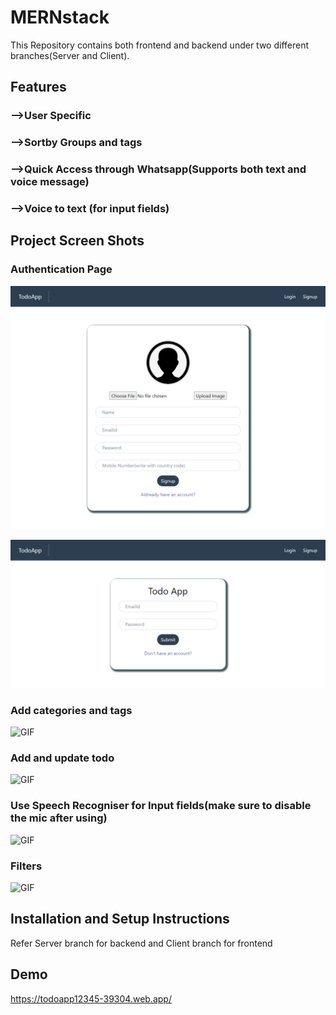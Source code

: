 # MERNstack

This Repository contains both frontend and backend under two different branches(Server and Client).

## Features

### -->User Specific
### -->Sortby Groups and tags
### -->Quick Access through Whatsapp(Supports both text and voice message)
### -->Voice to text (for input fields)

## Project Screen Shots 

### Authentication Page

![Screenshot](SignupPage.png)

![Screenshot](LoginPage.png)

### Add categories and tags

![GIF](http://g.recordit.co/oThO1yMdqv.gif)

### Add and update todo

![GIF](http://g.recordit.co/TICTprdBkV.gif)

### Use Speech Recogniser for Input fields(make sure to disable the mic after using)

![GIF](http://g.recordit.co/P1pmHypD1R.gif)

### Filters

![GIF](http://g.recordit.co/P1pmHypD1R.gif)


## Installation and Setup Instructions

Refer Server branch for backend and Client branch for frontend

## Demo

https://todoapp12345-39304.web.app/
